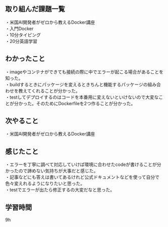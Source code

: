 ## 取り組んだ課題一覧
・米国AI開発者がゼロから教えるDocker講座
<br>・入門Docker
<br>・10分タイピング
<br>・20分英語学習


## わかったこと
・imageやコンテナができても接続の際に中でエラーが起こる場合があることを知った。
<br>・buildするときにパッケージを変えるときちんと機能するパッケージの組み合わせを教えてくれることが分かった。
<br>・testしてデプロイするのはコードを本番用に変えないといけないので大変なことが分かった。そのためにDockerfileを2つ作ることが分かった。


## 次やること
・米国AI開発者がゼロから教えるDocker講座

## 感じたこと
・エラーを丁寧に調べて対応していけば環境に合わせたcodeが書けることが分かったので諦めない気持ちが大事だと感じた。
<br>・記事などにも答えは書いてあるけれど公式ドキュメントなどを使って自分で色々変えれるようになりたいと思った。
<br>・testでエラーが出たら修正するの大変だなと思った。

## 学習時間
9h
